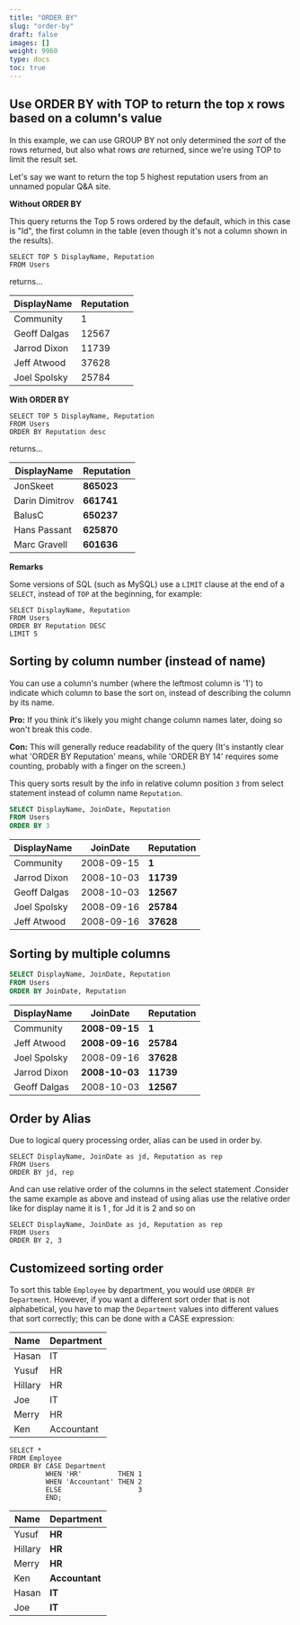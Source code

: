```yaml
---
title: "ORDER BY"
slug: "order-by"
draft: false
images: []
weight: 9960
type: docs
toc: true
---
```


## Use ORDER BY with TOP to return the top x rows based on a column's value
In this example, we can use GROUP BY not only determined the *sort* of the rows returned, but also what rows *are* returned, since we're using TOP to limit the result set.

Let's say we want to return the top 5 highest reputation users from an unnamed popular Q&A site.

**Without ORDER BY**

This query returns the Top 5 rows ordered by the default, which in this case is "Id", the first column in the table (even though it's not a column shown in the results).

    SELECT TOP 5 DisplayName, Reputation
    FROM Users

returns...

| DisplayName | Reputation |
| ------ | ------ |
| Community   | 1   |
| Geoff Dalgas   | 12567   |
| Jarrod Dixon   | 11739   |
| Jeff Atwood   | 37628   |
| Joel Spolsky   | 25784   |

**With ORDER BY**

    SELECT TOP 5 DisplayName, Reputation
    FROM Users
    ORDER BY Reputation desc

returns...

| DisplayName | Reputation |
| ------ | ------ |
| JonSkeet       | **865023**   |
| Darin Dimitrov | **661741**   |
| BalusC         | **650237**   |
| Hans Passant   | **625870**   |
| Marc Gravell   | **601636**   |

**Remarks**

Some versions of SQL (such as MySQL) use a `LIMIT` clause at the end of a `SELECT`, instead of `TOP` at the beginning, for example:

    SELECT DisplayName, Reputation
    FROM Users
    ORDER BY Reputation DESC
    LIMIT 5

## Sorting by column number (instead of name)
<!-- language: lang-sql -->

You can use a column's number (where the leftmost column is '1') to indicate which column to base the sort on, instead of describing the column by its name.

**Pro:** If you think it's likely you might change column names later, doing so won't break this code.

**Con:** This will generally reduce readability of the query (It's instantly clear what 'ORDER BY Reputation' means, while 'ORDER BY 14' requires some counting, probably with a finger on the screen.)

This query sorts result by the info in relative column position `3` from select statement instead of column name `Reputation`. 
```sql
SELECT DisplayName, JoinDate, Reputation
FROM Users
ORDER BY 3
```

| DisplayName | JoinDate | Reputation |
| ------ | ------ | ------ |
| Community     | 2008-09-15 | **1**     |
| Jarrod Dixon  | 2008-10-03 | **11739** |
| Geoff Dalgas  | 2008-10-03 | **12567** |
| Joel Spolsky  | 2008-09-16 | **25784** |
| Jeff Atwood   | 2008-09-16 | **37628** |


## Sorting by multiple columns
<!-- language: lang-sql -->
```sql
SELECT DisplayName, JoinDate, Reputation
FROM Users
ORDER BY JoinDate, Reputation
```

| DisplayName | JoinDate | Reputation |
| ------ | ------ | ------ |
| Community      | **2008-09-15** | **1**     |
| Jeff Atwood    | **2008-09-16** | **25784** |
| Joel Spolsky   |   2008-09-16   | **37628** |
| Jarrod Dixon   | **2008-10-03** | **11739** |
| Geoff Dalgas   |   2008-10-03   | **12567** |



## Order by Alias
Due to logical query processing order, alias can be used in order by.

    SELECT DisplayName, JoinDate as jd, Reputation as rep
    FROM Users
    ORDER BY jd, rep

And can use relative order of the columns in the select statement .Consider the same example as above and instead of using alias use the relative order like for display name it is 1 , for Jd it is 2 and so on

    SELECT DisplayName, JoinDate as jd, Reputation as rep
    FROM Users
    ORDER BY 2, 3

## Customizeed sorting order
To sort this table `Employee` by department, you would use `ORDER BY Department`.
However, if you want a different sort order that is not alphabetical, you have to map the `Department` values into different values that sort correctly; this can be done with a CASE expression:

| Name    | Department |
| ------- | ---------- |
| Hasan   | IT         |
| Yusuf   | HR         |
| Hillary | HR         |
| Joe     | IT         |
| Merry   | HR         |
| Ken     | Accountant |

    SELECT *
    FROM Employee
    ORDER BY CASE Department
             WHEN 'HR'         THEN 1
             WHEN 'Accountant' THEN 2
             ELSE                   3
             END;

| Name    | Department     |
| ------- | -------------- |
| Yusuf   | **HR**         |
| Hillary | **HR**         |
| Merry   | **HR**         |
| Ken     | **Accountant** |
| Hasan   | **IT**         |
| Joe     | **IT**         |

